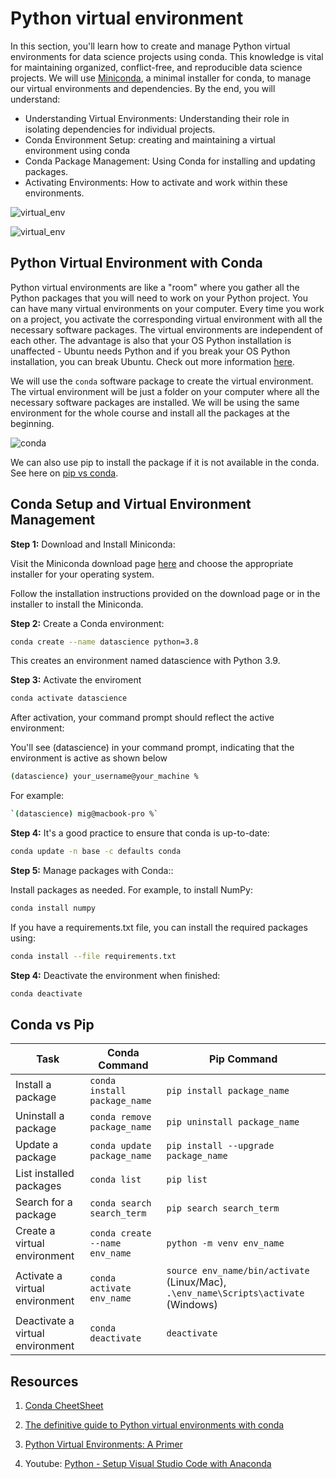 # Python virtual environment

In this section, you'll learn how to create and manage Python virtual environments for data science projects using conda. This knowledge is vital for maintaining organized, conflict-free, and reproducible data science projects. We will use [Miniconda](https://docs.conda.io/projects/miniconda/en/latest/), a minimal installer for conda, to manage our virtual environments and dependencies. By the end, you will understand:

- Understanding Virtual Environments: Understanding their role in isolating dependencies for individual projects.
- Conda Environment Setup: creating and maintaining a virtual environment using conda
- Conda Package Management: Using Conda for installing and updating packages.
- Activating Environments: How to activate and work within these environments.

![virtual_env](https://github.com/arewadataScience/ArewaDS-Machine-Learning/blob/main/Stage-1-Getting-Started/python_virtual_enviment.png)


![virtual_env](https://github.com/arewadataScience/ArewaDS-Machine-Learning/blob/main/virtual_env_issue.png)



## Python Virtual Environment with Conda



Python virtual environments are like a "room" where you gather all the Python packages that you will need to work on your Python project. You can have many virtual environments on your computer. Every time you work on a project, you activate the corresponding virtual environment with all the necessary software packages. The virtual environments are independent of each other. The advantage is also that your OS Python installation is unaffected - Ubuntu needs Python and if you break your OS Python installation, you can break Ubuntu. Check out more information [here](https://realpython.com/python-virtual-environments-a-primer/#what-is-a-virtual-environment).

We will use the `conda` software package to create the virtual environment. The virtual environment will be just a folder on your computer where all the necessary software packages are installed. We will be using the same environment for the whole course and install all the packages at the beginning. 

![conda](https://github.com/arewadataScience/ArewaDS-Machine-Learning/blob/main/Stage-1-Getting-Started/conda.png)


We can also use pip to install the package if it is not available in the conda. See here on [pip vs conda](https://stackoverflow.com/questions/54834579/specific-reasons-to-favor-pip-vs-conda-when-installing-python-packages). 


## Conda Setup and Virtual Environment Management

**Step 1:**  Download and Install Miniconda:

Visit the Miniconda download page [here](https://docs.conda.io/projects/miniconda/en/latest/) and choose the appropriate installer for your operating system.

Follow the installation instructions provided on the download page or in the installer to install the Miniconda.

**Step 2:**  Create a Conda environment:


```bash
conda create --name datascience python=3.8
```

This creates an environment named datascience with Python 3.9.


**Step 3:**  Activate the enviroment


```bash
conda activate datascience

```

After activation, your command prompt should reflect the active environment:

You'll see (datascience) in your command prompt, indicating that the environment is active as shown below

```bash
(datascience) your_username@your_machine %

```
For example:

```bash
`(datascience) mig@macbook-pro %`
```

**Step 4:** It's a good practice to ensure that conda is up-to-date:


```bash
conda update -n base -c defaults conda

```

**Step 5:**  Manage packages with Conda::

Install packages as needed. For example, to install NumPy:


```bash
conda install numpy

```


If you have a requirements.txt file, you can install the required packages using:


```bash
conda install --file requirements.txt

```

**Step 4:** Deactivate the environment when finished:

```bash
conda deactivate

```

## Conda vs Pip 

| Task | Conda Command | Pip Command |
|------|---------------|-------------|
| Install a package | `conda install package_name` | `pip install package_name` |
| Uninstall a package | `conda remove package_name` | `pip uninstall package_name` |
| Update a package | `conda update package_name` | `pip install --upgrade package_name` |
| List installed packages | `conda list` | `pip list` |
| Search for a package | `conda search search_term` | `pip search search_term` |
| Create a virtual environment | `conda create --name env_name` | `python -m venv env_name` |
| Activate a virtual environment | `conda activate env_name` | `source env_name/bin/activate` (Linux/Mac), `.\env_name\Scripts\activate` (Windows) |
| Deactivate a virtual environment | `conda deactivate` | `deactivate` |



## Resources

1. [Conda CheetSheet](https://docs.conda.io/projects/conda/en/4.6.0/_downloads/52a95608c49671267e40c689e0bc00ca/conda-cheatsheet.pdf)
2. [The definitive guide to Python virtual environments with conda](https://whiteboxml.com/blog/the-definitive-guide-to-python-virtual-environments-with-conda)

3. [Python Virtual Environments: A Primer](https://realpython.com/python-virtual-environments-a-primer/)
4. Youtube: [Python - Setup Visual Studio Code with Anaconda](https://www.youtube.com/watch?v=sts3CFewvkY)



